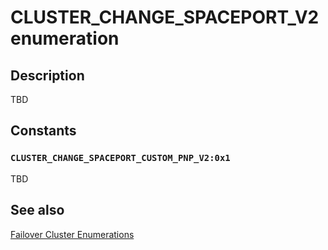 # CLUSTER_CHANGE_SPACEPORT_V2 enumeration

## Description

TBD

## Constants

### `CLUSTER_CHANGE_SPACEPORT_CUSTOM_PNP_V2:0x1`

TBD

## See also

[Failover Cluster Enumerations](https://learn.microsoft.com/previous-versions/windows/desktop/mscs/cluster-enumerations)